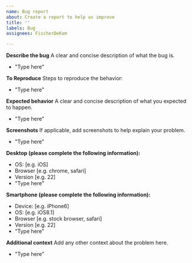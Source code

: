 ```yaml
---
name: Bug report
about: Create a report to help us improve
title: ''
labels: Bug
assignees: FischerDeKam

---
```


**Describe the bug**
A clear and concise description of what the bug is.
- "Type here"

**To Reproduce**
Steps to reproduce the behavior:
- "Type here"

**Expected behavior**
A clear and concise description of what you expected to happen.
- "Type here"

**Screenshots**
If applicable, add screenshots to help explain your problem.
- "Type here"

**Desktop (please complete the following information):**
 - OS: [e.g. iOS]
 - Browser [e.g. chrome, safari]
 - Version [e.g. 22]
- "Type here"

**Smartphone (please complete the following information):**
 - Device: [e.g. iPhone6]
 - OS: [e.g. iOS8.1]
 - Browser [e.g. stock browser, safari]
 - Version [e.g. 22]
- "Type here"

**Additional context**
Add any other context about the problem here.
- "Type here"
